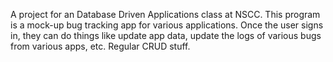 <p>A project for an Database Driven Applications class at NSCC. This program is a mock-up bug tracking app for various applications. Once the user signs in, they can do things like update app data, update the logs of various bugs from various apps, etc. Regular CRUD stuff.</p><br/>